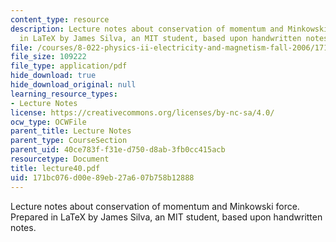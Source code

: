 ```yaml
---
content_type: resource
description: Lecture notes about conservation of momentum and Minkowski force. Prepared
  in LaTeX by James Silva, an MIT student, based upon handwritten notes.
file: /courses/8-022-physics-ii-electricity-and-magnetism-fall-2006/171bc076d00e89eb27a607b758b12888_lecture40.pdf
file_size: 109222
file_type: application/pdf
hide_download: true
hide_download_original: null
learning_resource_types:
- Lecture Notes
license: https://creativecommons.org/licenses/by-nc-sa/4.0/
ocw_type: OCWFile
parent_title: Lecture Notes
parent_type: CourseSection
parent_uid: 40ce783f-f31e-d750-d8ab-3fb0cc415acb
resourcetype: Document
title: lecture40.pdf
uid: 171bc076-d00e-89eb-27a6-07b758b12888
---
```

Lecture notes about conservation of momentum and Minkowski force. Prepared in LaTeX by James Silva, an MIT student, based upon handwritten notes.
